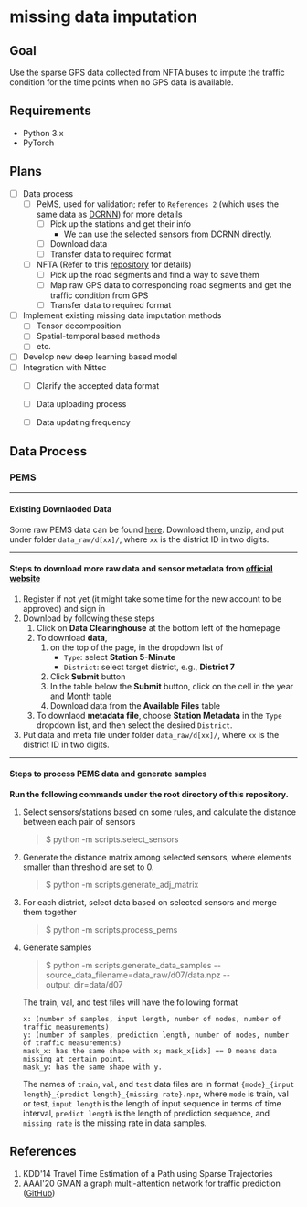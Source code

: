 # missing data imputation

## Goal

Use the sparse GPS data collected from NFTA buses to impute the traffic condition for the time points when no GPS data is available.

## Requirements

- Python 3.x
- PyTorch


## Plans
- [ ] Data process
  - [ ] PeMS, used for validation; refer to `References 2` (which uses the same data as [DCRNN](https://github.com/liyaguang/DCRNN)) for more details
    - [ ] Pick up the stations and get their info
      - We can use the selected sensors from DCRNN directly.
    - [ ] Download data
    - [ ] Transfer data to required format
  - [ ] NFTA (Refer to this [repository](https://github.com/wdzhong/NFTA-process-data) for details)
    - [ ] Pick up the road segments and find a way to save them
    - [ ] Map raw GPS data to corresponding road segments and get the traffic condition from GPS
    - [ ] Transfer data to required format
- [ ] Implement existing missing data imputation methods
  - [ ] Tensor decomposition
  - [ ] Spatial-temporal based methods
  - [ ] etc.
- [ ] Develop new deep learning based model
- [ ] Integration with Nittec
  - [ ] Clarify the accepted data format
  - [ ] Data uploading process
  - [ ] Data updating frequency


## Data Process

### PEMS

---
#### Existing Downlaoded Data

Some raw PEMS data can be found [here](https://www.dropbox.com/sh/wfb3coid21in0km/AAA3T19RYjSYK1iVP6PTbyana?dl=0). Download them, unzip, and put under folder `data_raw/d[xx]/`, where `xx` is the district ID in two digits.

---
#### Steps to download more raw data and sensor metadata from [official website](http://pems.dot.ca.gov)

   1. Register if not yet (it might take some time for the new account to be approved) and sign in
   2. Download by following these steps
      1. Click on **Data Clearinghouse** at the bottom left of the homepage
      2. To download **data**,
          1. on the top of the page, in the dropdown list of
             - `Type`: select **Station 5-Minute**
             - `District`: select target district, e.g., **District 7**
          2. Click **Submit** button
          3. In the table below the **Submit** button, click on the cell in the year and Month table
          4. Download data from the **Available Files** table
      3. To downlaod **metadata file**, choose **Station Metadata** in the `Type` dropdown list, and then select the desired `District`.
   3. Put data and meta file under folder `data_raw/d[xx]/`, where `xx` is the district ID in two digits.


---
#### Steps to process PEMS data and generate samples

**Run the following commands under the root directory of this repository.**

1. Select sensors/stations based on some rules, and calculate the distance between each pair of sensors

    > $ python -m scripts.select_sensors

1. Generate the distance matrix among selected sensors, where elements smaller than threshold are set to 0.

    > $ python -m scripts.generate_adj_matrix

1. For each district, select data based on selected sensors and merge them together

    > $ python -m scripts.process_pems

1. Generate samples

    > $ python -m scripts.generate_data_samples --source_data_filename=data_raw/d07/data.npz --output_dir=data/d07

    The train, val, and test files will have the following format
    ```
    x: (number of samples, input length, number of nodes, number of traffic measurements)
    y: (number of samples, prediction length, number of nodes, number of traffic measurements)
    mask_x: has the same shape with x; mask_x[idx] == 0 means data missing at certain point.
    mask_y: has the same shape with y.
    ```

    The names of `train`, `val`, and `test` data files are in format
    `{mode}_{input length}_{predict length}_{missing rate}.npz`, where
     `mode` is train, val or test, `input length` is the length of input sequence in terms of time interval,
     `predict length` is the length of prediction sequence, and `missing rate` is the missing rate in data samples.

## References
1. KDD'14 Travel Time Estimation of a Path using Sparse Trajectories
2. AAAI'20 GMAN a graph multi-attention network for traffic prediction ([GitHub](https://github.com/zhengchuanpan/GMAN))
